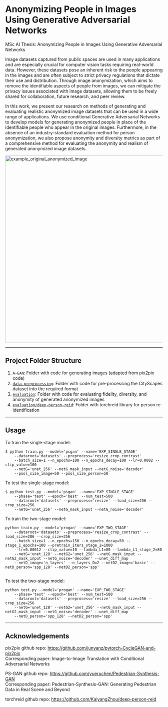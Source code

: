 # Anonymizing People in Images Using Generative Adversarial Networks

MSc AI Thesis: Anonymizing People in Images Using Generative Adversarial Networks

Image datasets captured from public spaces are used in many applications and are especially crucial for computer vision tasks requiring real-world data. However, these datasets pose an inherent risk to the people appearing in the images and are often subject to strict privacy regulations that dictate their use and distribution. Through image anonymization, which aims to remove the identifiable aspects of people from images, we can mitigate the privacy issues associated with image datasets, allowing them to be freely shared for collaboration, future research, and peer review.

In this work, we present our research on methods of generating and evaluating realistic anonymized image datasets that can be used in a wide range of applications. We use conditional Generative Adversarial Networks to develop models for generating anonymized people in place of the identifiable people who appear in the original images. Furthermore, in the absence of an industry-standard evaluation method for person anonymization, we also propose anonymity and diversity metrics as part of a comprehensive method for evaluating the anonymity and realism of generated anonymized image datasets.



<img width="600" alt="example_original_anonymized_image" src="https://user-images.githubusercontent.com/8717892/152705101-c2e5487b-061c-49a6-94ff-5101ccade3c7.png">

---

## Project Folder Structure


1) [`A-GAN`](./A-GAN): Folder with code for generating images (adapted from pix2pix code)
1) [`data-preprocessing`](./data_preprocessing): Folder with code for pre-processing the CityScapes dataset into the required format
1) [`evaluation`](./evaluation): Folder with code for evaluating fidelity, diversity, and anonymity of generated anonymized images
1) [`evaluation/deep-person-reid`](./evaluation/deep-person-reid): Folder with torchreid library for person re-identification


---


## Usage


To train the single-stage model:

```
$ python train.py --model='psgan' --name='EXP_SINGLE_STAGE'
    --dataroot='datasets' --preprocess='resize_crop_contrast'
    --batch_size=1 --n_epochs=100 --n_epochs_decay=100 --lr=0.0002 --clip_value=100
    --netG='unet_256' --netG_mask_input --netG_noise='decoder' 
    --pool_size_image=50 --pool_size_person=50 
```

To test the single-stage model:

```
$ python test.py --model='psgan' --name='EXP_SINGLE_STAGE' 
    --phase='test' --epoch='best' --num_test=500
    --dataroot='datasets' --preprocess='resize' --load_size=256 --crop_size=256 
    --netG='unet_256' --netG_mask_input --netG_noise='decoder'
```

To train the two-stage model:

```
python train.py --model='progan' --name='EXP_TWO_STAGE'
    --dataroot='datasets' --preprocess='resize_crop_contrast' --load_size=286 --crop_size=256
    --batch_size=1 --n_epochs=150 --n_epochs_decay=50 --stage_1_epochs=100 --pretrain_iters_stage_2=1000
    --lr=0.00012 --clip_value=10 --lambda_L1=80 --lambda_L1_stage_2=80
    --netG='unet_128' --netG2='unet_256' --netG_mask_input --netG2_mask_input --netG_noise='decoder' --unet_diff_map
    --netD_image='n_layers' --n_layers_D=2 --netD2_image='basic' --netD_person='spp_128' --netD2_person='spp' 
    
```

To test the two-stage model:

```
python test.py --model='progan' --name='EXP_TWO_STAGE' 
    --phase='test' --epoch='best' --num_test=500
    --dataroot='datasets' --preprocess='resize' --load_size=256 --crop_size=256
    --netG='unet_128' --netG2='unet_256' --netG_mask_input --netG2_mask_input --netG_noise='decoder' --unet_diff_map
    --netD_person='spp_128' --netD2_person='spp' 
```


---
## Acknowledgements


pix2pix github repo: https://github.com/junyanz/pytorch-CycleGAN-and-pix2pix  
Corresponding paper:  Image-to-Image Translation with Conditional Adversarial Networks

PS-GAN github repo: https://github.com/yueruchen/Pedestrian-Synthesis-GAN  
Corresponding paper: Pedestrian-Synthesis-GAN: Generating Pedestrian Data in Real Scene and Beyond  

torchreid github repo: https://github.com/KaiyangZhou/deep-person-reid  
